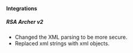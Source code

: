 
#### Integrations
##### RSA Archer v2
- Changed the XML parsing to be more secure.
- Replaced xml strings with xml objects.
